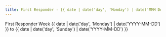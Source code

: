 ```yaml
---
title: First Responder - {{ date | date('day', 'Monday') | date('MMM Do') }}
---
```


First Responder Week {{ date | date('day', 'Monday') | date('YYYY-MM-DD') }} to {{ date | date('day', 'Sunday') | date('YYYY-MM-DD') }}
